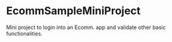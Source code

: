 # EcommSampleMiniProject
Mini project to login into an Ecomm. app and validate other basic functionalities.
